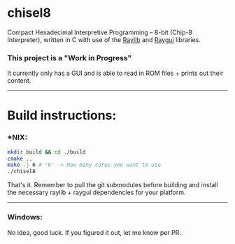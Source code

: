 # chisel8
Compact Hexadecimal Interpretive Programming – 8-bit (Chip-8 Interpreter), written in C with use of the [Raylib](https://github.com/raysan5/raylib) and [Raygui](https://github.com/raysan5/raygui) libraries.

### This project is a "Work in Progress"
It currently only has a GUI and is able to read in ROM files + prints out their content.

---
# Build instructions:
### *NIX:
```zsh
mkdir build && cd ./build
cmake ..
make -j 6 # '6' -> How many cores you want to use
./chisel8
```
That's it. Remember to pull the git submodules before building and install the necessary raylib + raygui dependencies for your platform.

---
### Windows:
No idea, good luck. If you figured it out, let me know per PR.
